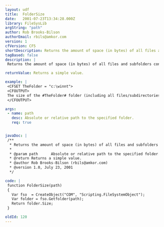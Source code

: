 ```yaml
---
layout: udf
title:  FolderSize
date:   2001-07-23T13:34:28.000Z
library: FileSysLib
argString: "path"
author: Rob Brooks-Bilson
authorEmail: rbils@amkor.com
version: 1
cfVersion: CF5
shortDescription: Returns the amount of space (in bytes) of all files and subfolders contained in the specified folder. (Windows only)
tagBased: false
description: |
 Returns the amount of space (in bytes) of all files and subfolders contained in the specified folder. Because this function uses COM, it is only supported in the Windows version of ColdFusion.

returnValue: Returns a simple value.

example: |
 <CFSET TheFolder = "c:\winnt">
 <CFOUTPUT>
 The size of the #TheFolder# folder (including all files/subdirectories) is #FolderSize(TheFolder)# bytes.
 </CFOUTPUT>

args:
 - name: path
   desc: Absolute or relative path to the specified folder.
   req: true


javaDoc: |
 /**
  * Returns the amount of space (in bytes) of all files and subfolders contained in the specified folder. (Windows only)
  * 
  * @param path      Absolute or relative path to the specified folder. 
  * @return Returns a simple value. 
  * @author Rob Brooks-Bilson (rbils@amkor.com) 
  * @version 1.0, July 23, 2001 
  */

code: |
 function FolderSize(path)
 {
   Var fso  = CreateObject("COM", "Scripting.FileSystemObject");
   Var folder = fso.Getfolder(path);
   Return folder.Size;
 }

oldId: 120
---
```


